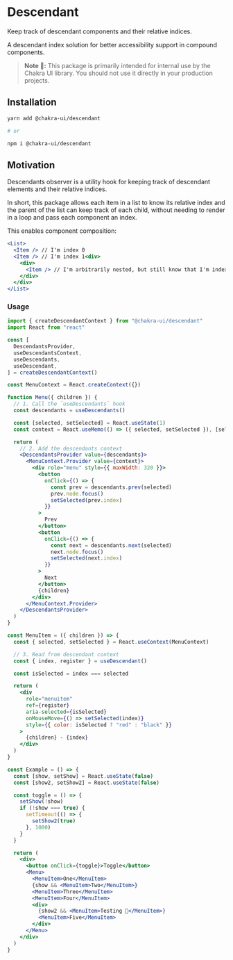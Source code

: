 # Descendant

Keep track of descendant components and their relative indices.

A descendant index solution for better accessibility support in compound
components.

> **Note 🚨:** This package is primarily intended for internal use by the Chakra
> UI library. You should not use it directly in your production projects.

## Installation

```sh
yarn add @chakra-ui/descendant

# or

npm i @chakra-ui/descendant
```

## Motivation

Descendants observer is a utility hook for keeping track of descendant elements
and their relative indices.

In short, this package allows each item in a list to know its relative index and
the parent of the list can keep track of each child, without needing to render
in a loop and pass each component an index.

This enables component composition:

```jsx
<List>
  <Item /> // I'm index 0
  <Item /> // I'm index 1<div>
    <div>
      <Item /> // I'm arbitrarily nested, but still know that I'm index 2
    </div>
  </div>
</List>
```

### Usage

```jsx
import { createDescendantContext } from "@chakra-ui/descendant"
import React from "react"

const [
  DescendantsProvider,
  useDescendantsContext,
  useDescendants,
  useDescendant,
] = createDescendantContext()

const MenuContext = React.createContext({})

function Menu({ children }) {
  // 1. Call the `useDescendants` hook
  const descendants = useDescendants()

  const [selected, setSelected] = React.useState(1)
  const context = React.useMemo(() => ({ selected, setSelected }), [selected])

  return (
    // 2. Add the descendants context
    <DescendantsProvider value={descendants}>
      <MenuContext.Provider value={context}>
        <div role="menu" style={{ maxWidth: 320 }}>
          <button
            onClick={() => {
              const prev = descendants.prev(selected)
              prev.node.focus()
              setSelected(prev.index)
            }}
          >
            Prev
          </button>
          <button
            onClick={() => {
              const next = descendants.next(selected)
              next.node.focus()
              setSelected(next.index)
            }}
          >
            Next
          </button>
          {children}
        </div>
      </MenuContext.Provider>
    </DescendantsProvider>
  )
}

const MenuItem = ({ children }) => {
  const { selected, setSelected } = React.useContext(MenuContext)

  // 3. Read from descendant context
  const { index, register } = useDescendant()

  const isSelected = index === selected

  return (
    <div
      role="menuitem"
      ref={register}
      aria-selected={isSelected}
      onMouseMove={() => setSelected(index)}
      style={{ color: isSelected ? "red" : "black" }}
    >
      {children} - {index}
    </div>
  )
}

const Example = () => {
  const [show, setShow] = React.useState(false)
  const [show2, setShow2] = React.useState(false)

  const toggle = () => {
    setShow(!show)
    if (!show === true) {
      setTimeout(() => {
        setShow2(true)
      }, 1000)
    }
  }

  return (
    <div>
      <button onClick={toggle}>Toggle</button>
      <Menu>
        <MenuItem>One</MenuItem>
        {show && <MenuItem>Two</MenuItem>}
        <MenuItem>Three</MenuItem>
        <MenuItem>Four</MenuItem>
        <div>
          {show2 && <MenuItem>Testing 🌟</MenuItem>}
          <MenuItem>Five</MenuItem>
        </div>
      </Menu>
    </div>
  )
}
```

